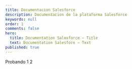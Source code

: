 ```yaml
---
title: Documentacion Salesforce
description: Documentacion de la plataforma Salesforce
keywords: null
order: 1
comments: false
hero:
  title: Documentation Salesforce — Title
  text: Documentation Salesfore — Text
published: true
---
```


Probando 1 2
